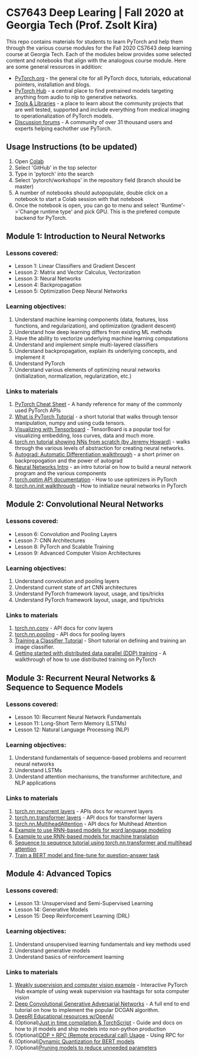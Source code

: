 # CS7643 Deep Learing | Fall 2020 at Georgia Tech (Prof. Zsolt Kira)

This repo contains materials for students to learn PyTorch and help them through the various course modules for the Fall 2020 CS7643 deep learning course at Georgia Tech. Each of the modules below provides some selected content and notebooks that align with the analogous course module. Here are some general resources in addition:
- [PyTorch.org](https://pytorch.org/) - the general cite for all PyTorch docs, tutorials, educational pointers, installation and blogs. 
- [PyTorch Hub](https://pytorch.org/hub/) - a central place to find pretrained models targeting anything from audio to nlp to generative networks.
- [Tools & Libraries](https://pytorch.org/ecosystem/) - a place to learn about the community projects that are well tested, supported and include everything from medical imaging to operationalization of PyTorch models.
- [Discussion forums](https://discuss.pytorch.org/) - A community of over 31 thousand users and experts helping eachother use PyTorch.


## Usage Instructions (to be updated)
1. Open [Colab](https://colab.research.google.com/)
2. Select 'GitHub' in the top selector
3. Type in 'pytorch' into the search
4. Select 'pytorch/workshops' in the repository field (branch should be master)
5. A number of notebooks should autopopulate, double click on a notebook to start a Colab session with that notebook
6. Once the notebook is open, you can go to menu and select 'Runtime'->'Change runtime type' and pick GPU. This is the prefered compute backend for PyTorch.

## Module 1: Introduction to Neural Networks

### Lessons covered:
- Lesson 1: Linear Classifiers and Gradient Descent
- Lesson 2: Matrix and Vector Calculus, Vectorization
- Lesson 3: Neural Networks
- Lesson 4: Backpropagation
- Lesson 5: Optimization Deep Neural Networks

### Learning objectives:
1. Understand machine learning components (data, features, loss functions, and regularization), and optimization (gradient descent)
2. Understand how deep learning differs from existing ML methods
3. Have the ability to vectorize underlying machine learning computations
4. Understand and implement simple multi-layered classifiers
5. Understand backpropagation, explain its underlying concepts, and implement it
6. Understand PyTorch
7. Understand various elements of optimizing neural networks (initialization, normalization, regularization, etc.)

### Links to materials

1. [PyTorch Cheat Sheet](https://pytorch.org/tutorials/beginner/ptcheat.html#pytorch-cheat-sheet) - A handy reference for many of the commonly used PyTorch APIs
2. [What is PyTorch Tutorial](https://pytorch.org/tutorials/beginner/blitz/tensor_tutorial.html#sphx-glr-beginner-blitz-tensor-tutorial-py) - a short tutorial that walks through tensor manipulation, numpy and using cuda tensors.
3. [Visualizing with Tensorboard](https://pytorch.org/tutorials/intermediate/tensorboard_tutorial.html) - TensorBoard is a popular tool for visualizing embedding, loss curves, data and much more. 
4. [torch.nn tutorial showing NNs from scratch (by Jeremy Howard)](https://pytorch.org/tutorials/beginner/nn_tutorial.html) - walks through the various levels of abstraction for creating neural networks.
5. [Autograd: Automatic Differentiation walkthrough](https://pytorch.org/tutorials/beginner/blitz/autograd_tutorial.html#sphx-glr-beginner-blitz-autograd-tutorial-py) - a short primer on backpropogation and the power of autograd
6. [Neural Networks Intro](https://pytorch.org/tutorials/beginner/blitz/neural_networks_tutorial.html#sphx-glr-beginner-blitz-neural-networks-tutorial-py) - an intro tutorial on how to build a neural network program and the various components
7. [torch.optim API documentation](https://pytorch.org/docs/stable/optim.html) - How to use optimizers in PyTorch
8. [torch.nn.init walkthrough](https://pytorch.org/docs/stable/nn.init.html) - How to initialize neural networks in PyTorch

## Module 2: Convolutional Neural Networks

### Lessons covered:
- Lesson 6: Convolution and Pooling Layers
- Lesson 7: CNN Architectures
- Lesson 8: PyTorch and Scalable Training
- Lesson 9: Advanced Computer Vision Architectures

### Learning objectives:
1. Understand convolution and pooling layers
2. Understand current state of art CNN architectures
3. Understand PyTorch framework layout, usage, and tips/tricks
4. Understand PyTorch framework layout, usage, and tips/tricks

### Links to materials
1. [torch.nn.conv](https://pytorch.org/docs/stable/nn.html#convolution-layers) - API docs for conv layers
2. [torch.nn.pooling](https://pytorch.org/docs/stable/nn.html#pooling-layers) - API docs for pooling layers
3. [Training a Classifier Tutorial](https://pytorch.org/tutorials/beginner/blitz/cifar10_tutorial.html#sphx-glr-beginner-blitz-cifar10-tutorial-py) - Short tutorial on defining and training an image classifier. 
4. [Getting started with distributed data parallel (DDP) training](https://pytorch.org/tutorials/intermediate/ddp_tutorial.html) - A walkthrough of how to use distributed training on PyTorch

## Module 3: Recurrent Neural Networks & Sequence to Sequence Models

### Lessons covered:
- Lesson 10: Recurrent Neural Network Fundamentals
- Lesson 11: Long-Short Term Memory (LSTMs)
- Lesson 12: Natural Language Processing (NLP)

### Learning objectives:
1. Understand fundamentals of sequence-based problems and recurrent neural networks
2. Understand LSTMs
3. Understand attention mechanisms, the transformer architecture, and NLP applications

### Links to materials
1. [torch.nn recurrent layers](https://pytorch.org/docs/stable/nn.html#recurrent-layers) - APIs docs for recurrent layers
2. [torch.nn.transformer layers](https://pytorch.org/docs/stable/nn.html#transformer-layers) - API docs for transformer layers
3. [torch.nn.MultiheadAttention](https://pytorch.org/docs/stable/nn.html?highlight=attention#torch.nn.MultiheadAttention) - API docs for Multihead Attention
4. [Example to use RNN-based models for word language modeling](https://github.com/pytorch/examples/tree/master/word_language_model)
5. [Example to use RNN-based models for machine translation](https://github.com/pytorch/text/pull/864)
6. [Sequence to sequence tutorial using torch.nn.transformer and multihead attention](https://pytorch.org/tutorials/beginner/transformer_tutorial.html)
7. [Train a BERT model and fine-tune for question-answer task](https://github.com/pytorch/text/tree/master/examples/BERT)

## Module 4: Advanced Topics

### Lessons covered:
- Lesson 13: Unsupervised and Semi-Supervised Learning
- Lesson 14: Generative Models
- Lesson 15: Deep Reinforcement Learning (DRL)

### Learning objectives:
1. Understand unsupervised learning fundamentals and key methods used
2. Understand generative models
3. Understand basics of reinforcement learning

### Links to materials
1. [Weakly supervision and computer vision example](https://pytorch.org/hub/facebookresearch_WSL-Images_resnext/) - Interactive PyTorch Hub example of using weak supervision via hashtags for sota computer vision
2. [Deep Convolutional Generative Adversarial Networks](https://pytorch.org/tutorials/beginner/dcgan_faces_tutorial.html) - A full end to end tutorial on how to implement the popular DCGAN algorithm.
3. [DeepRl Educational resources w/OpenAI](https://spinningup.openai.com/en/latest/)
4. (Optional)[Just in time compilation & TorchScript](https://pytorch.org/docs/stable/jit.html) - Guide and docs on how to jit models and ship models into non-python production
5. (Optional)[DDP + RPC (Remote procedural call) Usage](https://github.com/pytorch/tutorials/blob/release/1.6/advanced_source/rpc_ddp_tutorial.rst) - Using RPC for 
6. (Optional)[Dynamic Quantization for BERT models](https://pytorch.org/tutorials/intermediate/dynamic_quantization_bert_tutorial.html)
7. (Optional)[Pruning models to reduce unneeded parameters](https://pytorch.org/tutorials/intermediate/pruning_tutorial.html)
